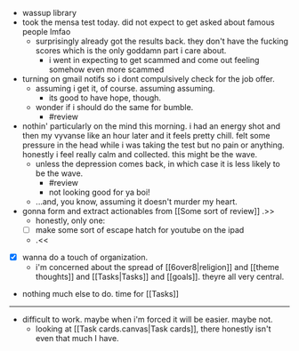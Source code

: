 - wassup library
- took the mensa test today. did not expect to get asked about famous people lmfao
	- surprisingly already got the results back. they don't have the fucking scores which is the only goddamn part i care about.
		- i went in expecting to get scammed and come out feeling somehow even more scammed
- turning on gmail notifs so i dont compulsively check for the job offer.
	- assuming i get it, of course. assuming assuming.
		- its good to have hope, though.
	- wonder if i should do the same for bumble.
		- #review 
- nothin' particularly on the mind this morning. i had an energy shot and then my vyvanse like an hour later and it feels pretty chill. felt some pressure in the head while i was taking the test but no pain or anything. honestly i feel really calm and collected. this might be the wave.
	- unless the depression comes back, in which case it is less likely to be the wave.
		- #review 
		- not looking good for ya boi!
	- ...and, you know, assuming it doesn't murder my heart.
- gonna form and extract actionables from [[Some sort of review]] .>>
	- honestly, only one:
	- [ ] make some sort of escape hatch for youtube on the ipad
	- .<<
- [x] wanna do a touch of organization.
	- i'm concerned about the spread of [[6over8|religion]] and [[theme thoughts]] and [[Tasks|Tasks]] and [[goals]]. theyre all very central.
- nothing much else to do. time for [[Tasks]]
___
- difficult to work. maybe when i'm forced it will be easier. maybe not.
	- looking at [[Task cards.canvas|Task cards]], there honestly isn't even that much I have.

